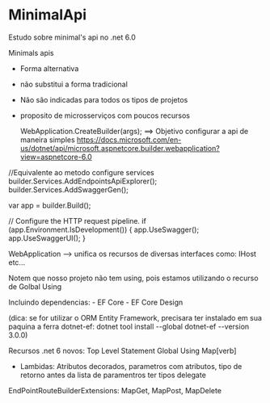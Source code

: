 # MinimalApi
Estudo sobre minimal's api no .net 6.0

Minimals apis

- Forma alternativa
- não substitui a forma tradicional
- Não são indicadas para todos os tipos de projetos

- proposito de microsserviços com poucos recursos


	WebApplication.CreateBuilder(args); ==> Objetivo configurar a api de maneira simples
	https://docs.microsoft.com/en-us/dotnet/api/microsoft.aspnetcore.builder.webapplication?view=aspnetcore-6.0
	
//Equivalente ao metodo configure services
builder.Services.AddEndpointsApiExplorer();
builder.Services.AddSwaggerGen();

var app = builder.Build();

// Configure the HTTP request pipeline.
if (app.Environment.IsDevelopment())
{
    app.UseSwagger();
    app.UseSwaggerUI();
}

WebApplication --> unifica os recursos de diversas interfaces como: IHost etc...

Notem que nosso projeto não tem using, pois estamos utilizando o recurso de Golbal Using


Incluindo dependencias:
	- EF Core
	- EF Core Design


(dica: se for utilizar o ORM Entity Framework, precisara ter instalado em sua paquina
a ferra dotnet-ef: dotnet tool install --global dotnet-ef --version 3.0.0)


Recursos 	.net 6 novos: Top Level Statement 
      	Global Using
		Map[verb]

- Lambidas:
	Atributos decorados, parametros com atributos, tipo de retorno antes da lista de paramentros
	ter tipos delegate



EndPointRouteBuilderExtensions: MapGet, MapPost, MapDelete

